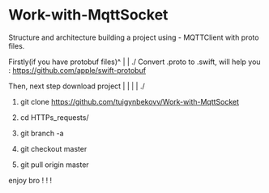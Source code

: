 # Work-with-MqttSocket
Structure and architecture building a project using -  MQTTClient with proto files.

Firstly(if you have protobuf files)^ 
  |
  |
 \./
Convert .proto to .swift, will help you : https://github.com/apple/swift-protobuf


 Then, next step download project
  |
  |
  |
  |
 \./


1) git clone https://github.com/tuigynbekovv/Work-with-MqttSocket

2) cd HTTPs_requests/

3) git branch -a

4) git checkout master

5) git pull origin master



enjoy bro ! ! !
